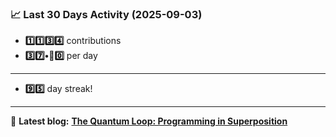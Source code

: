 <!--START_STATS-->
### 📈 Last 30 Days Activity (2025-09-03)  
- **1️⃣1️⃣3️⃣4️⃣** contributions  
- **3️⃣7️⃣•🎱0️⃣** per day
---
- **9️⃣5️⃣** day streak!
---
📝 **Latest blog:** [**The Quantum Loop: Programming in Superposition**](https://andriak.com/blog/quantum-loop)
<!--END_STATS-->
